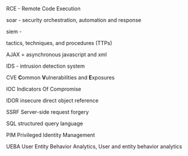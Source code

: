 
RCE - Remote Code Execution

soar - security orchestration, automation and response

siem - 

tactics, techniques, and procedures (TTPs)

AJAX = asynchronous javascript and xml

IDS - intrusion detection system

CVE **C**ommon **V**ulnerabilities and **E**xposures

IOC Indicators Of Compromise

IDOR insecure direct object reference

SSRF Server-side request forgery

SQL structured query language

PIM Privileged Identity Management

UEBA User Entity Behavior Analytics, User and entity behavior analytics

